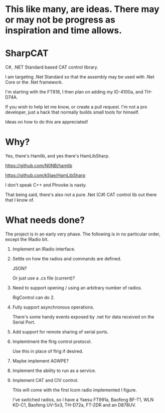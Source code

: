 # This like many, are ideas. There may or may not be progress as inspiration and time allows.

# SharpCAT
C#, .NET Standard based CAT control library.

I am targeting .Net Standard so that the assembly may be used with .Net Core or the .Net framework.

I'm starting with the FT818, I then plan on adding my ID-4100a, and TH-D74A.

If you wish to help let me know, or create a pull request. I'm not a pro developer, just a hack
that normally builds small tools for himself.

Ideas on how to do this are appreciated!

# Why?
Yes, there's Hamlib, and yes there's HamLibSharp.

https://github.com/N0NB/hamlib

https://github.com/k5jae/HamLibSharp

I don't speak C++ and PInvoke is nasty.

That being said, there's also not a pure .Net (C#) CAT control lib out there that I know of.

# What needs done?
The project is in an early very phase. The following is in no particular order, except the IRadio bit.

1. Implement an IRadio interface.

2. Settle on how the radios and commands are defined.

    JSON?
  
    Or just use a .cs file (current)?
  
3. Need to support opening / using an arbitrary number of radios.

    RigControl can do 2.
  
4. Fully support asynchronous operations.

    There's some handy events exposed by .net for data received on the Serial Port.
  
5. Add support for remote sharing of serial ports.

6. Implemtment the flrig control protocol.
  
    Use this in place of flrig if desired.

7. Maybe implement AGWPE?

8. Implement the ability to run as a service.

9. Implement CAT and CIV control.

    This will come with the first Icom radio implemented I figure.
    
    I've switched radios, so I have a Yaesu FT991a, Baofeng BF-T1, WLN KD-C1, Baofeng UV-5x3, TH-D72a, FT-2DR and an D878UV.
